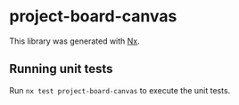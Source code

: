 # project-board-canvas

This library was generated with [Nx](https://nx.dev).

## Running unit tests

Run `nx test project-board-canvas` to execute the unit tests.
